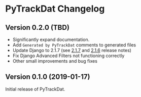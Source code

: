 # PyTrackDat Changelog

## Version 0.2.0 (TBD)

 * Significantly expand documentation.
 * Add `Generated by PyTrackDat` comments to generated files
 * Update Django to 2.1.7 (see
   [2.1.7](https://docs.djangoproject.com/en/dev/releases/2.1.7/) and
   [2.1.6](https://docs.djangoproject.com/en/dev/releases/2.1.6/)
   release notes)
 * Fix Django Advanced Filters not functioning correctly
 * Other small improvements and bug fixes

## Version 0.1.0 (2019-01-17)

Initial release of PyTrackDat.
